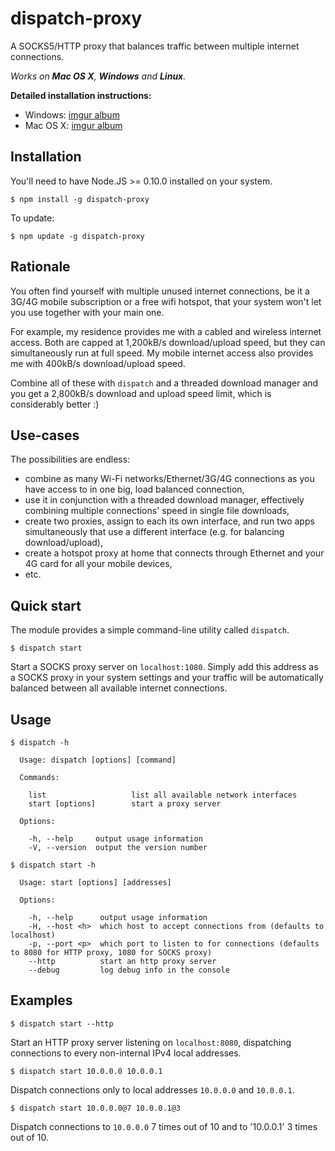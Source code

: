 dispatch-proxy
==============
A SOCKS5/HTTP proxy that balances traffic between multiple internet connections.

*Works on <b>Mac OS X</b>, <b>Windows</b> and <b>Linux</b>.*

**Detailed installation instructions:**

* Windows: [imgur album](http://imgur.com/a/0snis)
* Mac OS X: [imgur album](http://imgur.com/a/TSD5F)

Installation
------------
You'll need to have Node.JS >= 0.10.0 installed on your system.
```
$ npm install -g dispatch-proxy
```
To update:
```
$ npm update -g dispatch-proxy
```

Rationale
---------
You often find yourself with multiple unused internet connections, be it a 3G/4G mobile subscription or a free wifi hotspot, that your system won't let you use together with your main one.

For example, my residence provides me with a cabled and wireless internet access. Both are capped at 1,200kB/s download/upload speed, but they can simultaneously run at full speed. My mobile internet access also provides me with 400kB/s download/upload speed.

Combine all of these with `dispatch` and a threaded download manager and you get a 2,800kB/s download and upload speed limit, which is considerably better :)

Use-cases
---------
The possibilities are endless:

* combine as many Wi-Fi networks/Ethernet/3G/4G connections as you have access to in one big, load balanced connection,
* use it in conjunction with a threaded download manager, effectively combining multiple connections' speed in single file downloads,
* create two proxies, assign to each its own interface, and run two apps simultaneously that use a different interface (e.g. for balancing download/upload),
* create a hotspot proxy at home that connects through Ethernet and your 4G card for all your mobile devices,
* etc.

Quick start
-----------
The module provides a simple command-line utility called `dispatch`.
```
$ dispatch start
```
Start a SOCKS proxy server on `localhost:1080`. Simply add this address as a SOCKS proxy in your system settings and your traffic will be automatically balanced between all available internet connections.

Usage
-----
```
$ dispatch -h

  Usage: dispatch [options] [command]

  Commands:

    list                   list all available network interfaces
    start [options]        start a proxy server

  Options:

    -h, --help     output usage information
    -V, --version  output the version number
```
```
$ dispatch start -h

  Usage: start [options] [addresses]

  Options:

    -h, --help      output usage information
    -H, --host <h>  which host to accept connections from (defaults to localhost)
    -p, --port <p>  which port to listen to for connections (defaults to 8080 for HTTP proxy, 1080 for SOCKS proxy)
    --http          start an http proxy server
    --debug         log debug info in the console
```

Examples
--------
```
$ dispatch start --http
```
Start an HTTP proxy server listening on `localhost:8080`, dispatching connections to every non-internal IPv4 local addresses.
```
$ dispatch start 10.0.0.0 10.0.0.1
```
Dispatch connections only to local addresses `10.0.0.0` and `10.0.0.1`.
```
$ dispatch start 10.0.0.0@7 10.0.0.1@3
```
Dispatch connections to `10.0.0.0` 7 times out of 10 and to '10.0.0.1' 3 times out of 10.
